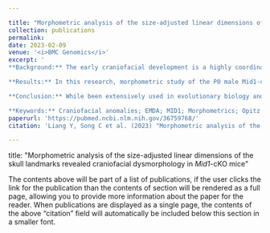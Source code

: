 ```yaml
---

title: "Morphometric analysis of the size-adjusted linear dimensions of the skull landmarks revealed craniofacial dysmorphology in <i>Mid1</i>-cKO mice"
collection: publications
permalink: 
date: 2023-02-09
venue: '<i>BMC Genomics</i>'
excerpt: '
**Background:** The early craniofacial development is a highly coordinated process involving neural crest cell migration, proliferation, epithelial apoptosis, and epithelial-mesenchymal transition (EMT). Both genetic defects and environmental factors can affect these processes and result in orofacial clefts. Mutations in MID1 gene cause X-linked Opitz Syndrome (OS), which is a congenital malformation characterized by craniofacial defects including cleft lip/palate (CLP). Previous studies demonstrated impaired neurological structure and function in Mid1 knockout mice, while no CLP was observed. However, given the highly variable severities of the facial manifestations observed in OS patients within the same family carrying identical genetic defects, subtle craniofacial malformations in Mid1 knockout mice could be overlooked in these studies. Therefore, we propose that a detailed morphometric analysis should be necessary to reveal mild craniofacial dysmorphologies that reflect the similar developmental defects seen in OS patients.<br>

**Results:** In this research, morphometric study of the P0 male Mid1-cKO mice were performed using Procrustes superimposition as well as EMDA analysis of the size-adjusted three-dimensional coordinates of 105 skull landmarks, which were collected on the bone surface reconstructed using microcomputed tomographic images. Our results revealed the craniofacial deformation such as the increased dimension of the frontal and nasal bone in Mid1-cKO mice, in line with the most prominent facial features such as hypertelorism, prominent forehead, broad and/or high nasal bridge seen in OS patients.<br>

**Conclusion:** While been extensively used in evolutionary biology and anthropology in the last decades, geometric morphometric analysis was much less used in developmental biology. Given the high interspecies variances in facial anatomy, the work presented in this research suggested the advantages of morphometric analysis in characterizing animal models of craniofacial developmental defects to reveal phenotypic variations and the underlining pathogenesis.<br>

**Keywords:** Craniofacial anomalies; EMDA; MID1; Morphometrics; Opitz syndrome; Procrustes superimposition.'
paperurl: 'https://pubmed.ncbi.nlm.nih.gov/36759768/'
citation: 'Liang Y, Song C et al. (2023) "Morphometric analysis of the size-adjusted linear dimensions of the skull landmarks revealed craniofacial dysmorphology in <i>Mid1</i>-cKO mice"，<i>BMC Genomics</i>.  '

---
```


title: "Morphometric analysis of the size-adjusted linear dimensions of the skull landmarks revealed craniofacial dysmorphology in _Mid1_-cKO mice"

The contents above will be part of a list of publications, if the user clicks the link for the publication than the contents of section will be rendered as a full page, allowing you to provide more information about the paper for the reader. When publications are displayed as a single page, the contents of the above “citation” field will automatically be included below this section in a smaller font.
